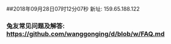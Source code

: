 ##2018年09月28日07时12分07秒 新址: 159.65.188.122
### 兔友常见问题及解答: https://github.com/wanggonging/d/blob/w/FAQ.md

